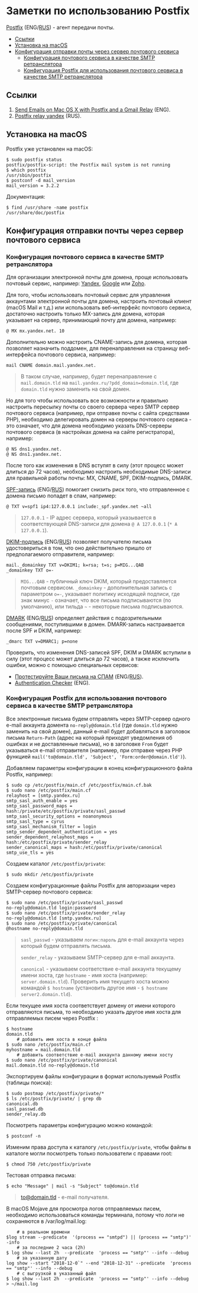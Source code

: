 # Заметки по использованию Postfix

[Postfix](https://en.wikipedia.org/wiki/Postfix) (ENG/[RUS](https://ru.wikipedia.org/wiki/Postfix)) - агент передачи почты.

<!--ts-->
  * [Ссылки](#ссылки)
  * [Установка на macOS](#установка-на-macos)
  * [Конфигурация отправки почты через сервер почтового сервиса](#конфигурация-отправки-почты-через-сервер-почтового-сервиса)
     * [Конфигурация почтового сервиса в качестве SMTP ретранслятора](#конфигурация-почтового-сервиса-в-качестве-smtp-ретранслятора)
     * [Конфигурация Postfix для использования почтового сервиса в качестве SMTP ретранслятора](#конфигурация-postfix-для-использования-почтового-сервиса-в-качестве-smtp-ретранслятора)
<!--te-->

<a id="links"></a>
## Ссылки

1. [Send Emails on Mac OS X with Postfix and a Gmail Relay](https://www.justinsilver.com/technology/osx/send-emails-mac-os-x-postfix-gmail-relay/#) (ENG).
1. [Postfix relay yandex](https://help.ubuntu.ru/wiki/postfix_relay_yandex) (RUS).

<a id="installation"></a>
## Установка на macOS

Postfix уже установлен на macOS:

	$ sudo postfix status
	postfix/postfix-script: the Postfix mail system is not running
	$ which postfix
	/usr/sbin/postfix
	$ postconf -d mail_version
	mail_version = 3.2.2
	
Документация:

	$ find /usr/share -name postfix
	/usr/share/doc/postfix

<a id="configuration"></a>	
## Конфигурация отправки почты через сервер почтового сервиса

### Конфигурация почтового сервиса в качестве SMTP ретранслятора

Для организации электронной почты для домена, проще использовать почтовый сервис, например: [Yandex](https://yandex.ru/support/pdd/), [Google](https://support.google.com/a#topic=2426592) или [Zoho](https://www.zoho.com/mail/help/).

Для того, чтобы использовать почтовый сервис для управления аккаунтами электронной почты для домена, настроить почтовый клиент (macOS Mail и т.д.) или использовать веб-интерфейс почтового сервиса, достаточно настроить только MX-запись для домена, которая указывает на сервер, принимающий почту для домена, например:

	@ MX mx.yandex.net. 10
	
Дополнительно можно настроить CNAME-запись для домена, которая позволяет назначить поддомен, для перенаправления на страницу веб-интерфейса почтового сервиса, например:

	mail CNAME domain.mail.yandex.net.
	
> В таком случае, например, будет перенаправление с `mail.domain.tld` на `mail.yandex.ru/?pdd_domain=domain.tld`, где `domain.tld` нужно заменить на свой домен.

Но для того чтобы использовать все возможности и правильно настроить пересылку почты со своего сервера через SMTP сервер почтового сервиса (например, при отправке почты с сайта средствами PHP), необходимо делегировать домен на серверы почтового сервиса - это означает, что для домена необходимо указать DNS-серверы почтового сервиса (в настройках домена на сайте регистратора), например:
	
	@ NS dns1.yandex.net.
	@ NS dns1.yandex.net.

После того как изменения в DNS вступят в силу (этот процесс может длиться до 72 часов), необходимо настроить необходимые DNS-записи для правильной работы почты: MX, CNAME, SPF, DKIM-подпись, DMARK.

[SPF-запись](https://en.wikipedia.org/wiki/Sender_Policy_Framework) (ENG/[RUS](https://ru.wikipedia.org/wiki/Sender_Policy_Framework)) помогает снизить риск того, что отправленное с домена письмо попадет в спам, например:

	@ TXT v=spf1 ip4:127.0.0.1 include:_spf.yandex.net ~all

> `127.0.0.1` - IP адрес сервера, который указывается в соответствующей DNS-записи для домена `@ A
127.0.0.1` (`* A
127.0.0.1`).

[DKIM-подпись](https://en.wikipedia.org/wiki/DomainKeys_Identified_Mail) (ENG/[RUS](https://ru.wikipedia.org/wiki/DomainKeys_Identified_Mail)) позволяет получателю письма удостовериться в том, что оно действительно пришло от предполагаемого отправителя, например:

	mail._domainkey TXT v=DKIM1; k=rsa; t=s; p=MIG...QAB
	_domainkey TXT o=-
	
> `MIG...QAB` - публичный ключ DKIM, который предоставляется почтовым сервисом.
> `_domainkey` - дополнительная запись с параметром `o=-`, указывает политику исходящей подписи, где знак минус `-` означает, что все письма подписываются (по умолчанию), или тильда `~` - некоторые письма подписываются.  

[DMARK](https://en.wikipedia.org/wiki/DMARC) (ENG/[RUS](https://ru.wikipedia.org/wiki/DMARC)) определяет действия с подозрительными сообщениями, поступившими в домен. DMARK-запись настраивается после SPF и DKIM, например:

	_dmarc TXT v=DMARC1; p=none

Проверить, что изменения DNS-записей SPF, DKIM и DMARK вступили в силу (этот процесс может длиться до 72 часов), а также исключить ошибки, можно с помощью специальных сервисов:

- [Протестируйте Ваши письма на СПАМ](https://www.mail-tester.com/) (ENG/[RUS](https://www.mail-tester.com/?lang=ru)).
- [Authentication Checker](https://port25.com/authentication-checker/) (ENG).

### Конфигурация Postfix для использования почтового сервиса в качестве SMTP ретранслятора

Все электронные письма будем отправлять через SMTP-сервер одного e-mail аккаунта домента `no-reply@domain.tld` (где `domain.tld` нужно заменить на свой домен), данный e-mail будет добавляться в заголовок письма `Return-Path` (адрес на который приходят уведомления об ошибках и не доставленные письма), но в заголовке `From` будет указываться e-mail отправителя (например, при отправке через PHP функцией `mail('to@domain.tld', 'Subject', 'Form:order@domain.tld')`).

Добавляем параметры конфигурации в конец конфигурационного файла Postfix, например:

	$ sudo cp /etc/postfix/main.cf /etc/postfix/main.cf.bak
	$ sudo nano /etc/postfix/main.cf
	relayhost = [smtp.yandex.ru]
	smtp_sasl_auth_enable = yes
	smtp_sasl_password_maps = hash:/private/etc/postfix/private/sasl_passwd
	smtp_sasl_security_options = noanonymous
	smtp_sasl_type = cyrus
	smtp_sasl_mechanism_filter = login
	smtp_sender_dependent_authentication = yes
	sender_dependent_relayhost_maps = hash:/etc/postfix/private/sender_relay
	sender_canonical_maps = hash:/etc/postfix/private/canonical
	smtp_use_tls = yes
	
Создаем каталог `/etc/postfix/private`:

	$ sudo mkdir /etc/postfix/private
	
Создаем конфигурационные файлы Postfix для авторизации через SMTP-сервер почтового сервиса:
	
	$ sudo nano /etc/postfix/private/sasl_passwd
	no-reply@domain.tld login:password
	$ sudo nano /etc/postfix/private/sender_relay
	no-reply@domain.tld [smtp.yandex.ru]
	$ sudo nano /etc/postfix/private/canonical
	@hostname no-reply@domain.tld

> `sasl_passwd` - указываем `логин:пароль` для e-mail  аккаунта через который будем отправлять письма.
> 
> `sender_relay` - указываем SMTP-сервер для e-mail аккаунта.
> 
> `canonical` - указываем соответствие e-mail аккаунта текущему имени хоста, где `hostname` - имя хоста (например: `server.domain.tld`). Проверить имя текущего хоста можно командой `$ hostname` (установить другое имя - `$ hostname server2.domain.tld`).

Если текущее имя хоста соответствует домену от имени которого отправляются письма, то необходимо указать другое имя хоста для отправляемых писем через Postfix :

	$ hostname
	domain.tld
		# добавить имя хоста в конце файла
	$ sudo nano /etc/postfix/main.cf
	myhostname = mail.domain.tld
		# добавить соответствие e-mail аккаунта данному имени хосту
	$ sudo nano /etc/postfix/private/canonical
	mail.domain.tld	no-reply@domain.tld
		
Экспортируем файлы конфигурации в формат используемый Postfix (таблицы поиска):
	
	$ sudo postmap /etc/postfix/private/*
	$ ls /etc/postfix/private/ | grep db
	canonical.db
	sasl_passwd.db
	sender_relay.db

Посмотреть параметры конфигурацию можно командой:

	$ postconf -n

Изменим права доступа к каталогу `/etc/postfix/private`, чтобы файлы в каталоге могли посмотреть только пользователи с правами root:

	$ chmod 750 /etc/postfix/private

Тестовая отправка письма:

	$ echo "Message" | mail -s "Subject" to@domain.tld

> to@domain.tld - e-mail получателя.

В macOS Mojave для просмотра логов отправляемых писем, необходимо использоваться команды терминала, потому что логи не сохраняются в /var/log/mail.log:

		# в реальном времени
	$log stream --predicate  '(process == "smtpd") || (process == "smtp")' -info
		# за последние 2 часа (2h)
	$ log show --last 2h  --predicate  'process == "smtp"' --info --debug
		# за указанную дату
	log show --start "2018-12-0`" --end "2018-12-31" --predicate  'process == "smtp"' --info --debug
		# с выгрузкой в указанный файл
	$ log show --last 2h  --predicate  'process == "smtp"' --info --debug > ~/mail.log
